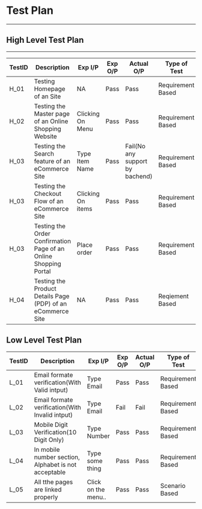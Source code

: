 
# Test Plan

---

## High Level Test Plan

---

| TestID | Description                                                                                                                                  | Exp I/P | Exp O/P                       | Actual O/P                    | Type of Test      |
| ------ | -------------------------------------------------------------------------------------------------------------------------------------------- | ------- | ----------------------------- | ----------------------------- | ----------------- |
| H_01   | Testing Homepage of an Site                                                                                                                  | NA       |Pass   |Pass    | Requirement Based |
| H_02   | Testing the Master page of an Online Shopping Website                                                                                        | Clicking On Menu| Pass  | Pass                       | Requirement Based |
| H_03   | Testing the Search feature of an eCommerce Site                                                                                              | Type Item Name   | Pass  | Fail(No any support by bachend) |  Requirement Based    |
| H_03   | Testing the Checkout Flow of an eCommerce Site                                                                                               | Clicking On items   | Pass | Pass |  Requirement Based    |
| H_03   | Testing the Order Confirmation Page of an Online Shopping Portal                                                                             | Place order   | Pass  | Pass |  Requirement Based    |
| H_04   |Testing the Product Details Page (PDP) of an eCommerce Site                                                                                   | NA    | Pass        | Pass   | Reqiement Based    |


## Low Level Test Plan

| TestID | Description                                                                                                                                  | Exp I/P | Exp O/P      | Actual O/P                    | Type of Test      |
| ------ | -------------------------------------------------------------------------------------------------------------------------------------------- | ------- | ----------------------------- | ----------------------------- | ----------------- |
| L_01   | Email formate verification(With Valid intput)            | Type Email          | Pass                  | Pass                     | Requirement Based |
| L_02   | Email formate verification(With Invalid intput)          | Type Email          | Fail                  | Fail                   | Requirement Based |
| L_03   | Mobile Digit Verification(10 Digit Only)                 | Type Number         | Pass                  | Pass                  | Requirement Based |
| L_04   | In mobile number section, Alphabet is not acceptable     | Type some thing    | Pass         | Pass         | Requirement Based |
| L_05   | All tthe pages are linked properly                       | Click on the menu.. | Pass | Pass | Scenario Based    |

